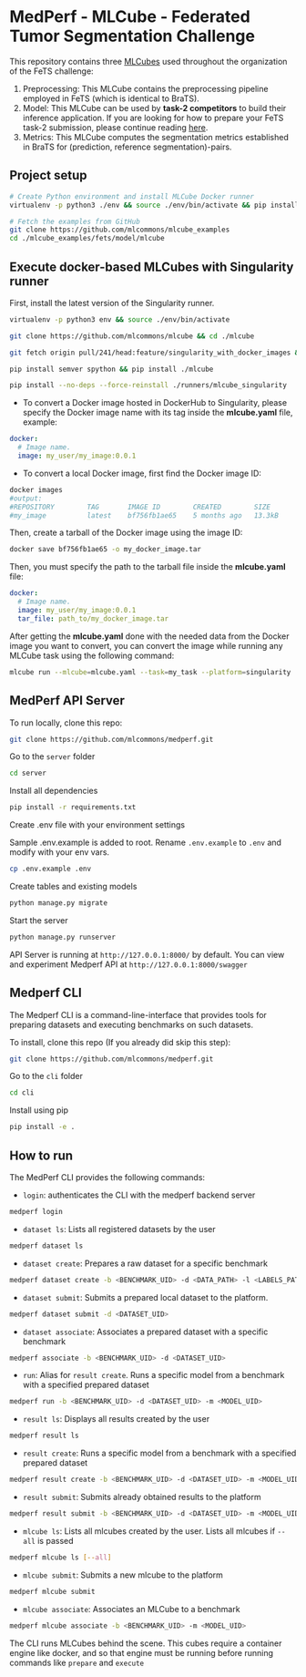 # MedPerf - MLCube - Federated Tumor Segmentation Challenge

This repository contains three [MLCubes](https://github.com/mlcommons/mlcube) used throughout the organization of the FeTS challenge:

1. Preprocessing: This MLCube contains the preprocessing pipeline employed in FeTS (which is identical to BraTS).
2. Model: This MLCube can be used by **task-2 competitors** to build their inference application. If you are looking for how to prepare your FeTS task-2 submission, please continue reading [here](model).
3. Metrics: This MLCube computes the segmentation metrics established in BraTS for (prediction, reference segmentation)-pairs.

## Project setup

```bash
# Create Python environment and install MLCube Docker runner 
virtualenv -p python3 ./env && source ./env/bin/activate && pip install mlcube-docker

# Fetch the examples from GitHub
git clone https://github.com/mlcommons/mlcube_examples
cd ./mlcube_examples/fets/model/mlcube
```

## Execute docker-based MLCubes with Singularity runner

First, install the latest version of the Singularity runner.

```bash
virtualenv -p python3 env && source ./env/bin/activate

git clone https://github.com/mlcommons/mlcube && cd ./mlcube

git fetch origin pull/241/head:feature/singularity_with_docker_images && git checkout feature/singularity_with_docker_images

pip install semver spython && pip install ./mlcube

pip install --no-deps --force-reinstall ./runners/mlcube_singularity
```

* To convert a Docker image hosted in DockerHub to Singularity, please specify the Docker image name with its tag inside the **mlcube.yaml** file, example:

```yaml
docker:
  # Image name.
  image: my_user/my_image:0.0.1
```

* To convert a local Docker image, first find the Docker image ID:

```bash
docker images
#output:
#REPOSITORY        TAG       IMAGE ID        CREATED        SIZE
#my_image          latest    bf756fb1ae65    5 months ago   13.3kB
```

Then, create a tarball of the Docker image using the image ID:

```bash
docker save bf756fb1ae65 -o my_docker_image.tar 
```

Then, you must specify the path to the tarball file inside the **mlcube.yaml** file:

```yaml
docker:
  # Image name.
  image: my_user/my_image:0.0.1
  tar_file: path_to/my_docker_image.tar
```

After getting the **mlcube.yaml** done with the needed data from the Docker image you want to convert, you can convert the image while running any MLCube task using the following command:

```bash
mlcube run --mlcube=mlcube.yaml --task=my_task --platform=singularity
```

## MedPerf API Server

To run locally, clone this repo:

```Bash
git clone https://github.com/mlcommons/medperf.git
```

Go to the `server` folder

```Bash
cd server
```

Install all dependencies

```Bash
pip install -r requirements.txt
```

Create .env file with your environment settings

Sample .env.example is added to root. Rename `.env.example` to `.env` and modify with your env vars.

```Bash
cp .env.example .env
```

Create tables and existing models

```Bash
python manage.py migrate
```

Start the server

```Bash
python manage.py runserver
```

API Server is running at `http://127.0.0.1:8000/` by default. You can view and experiment Medperf API at `http://127.0.0.1:8000/swagger`

## Medperf CLI

The Medperf CLI is a command-line-interface that provides tools for preparing datasets and executing benchmarks on such datasets.

To install, clone this repo (If you already did skip this step):

```Bash
git clone https://github.com/mlcommons/medperf.git
```

Go to the `cli` folder

```Bash
cd cli
```

Install using pip

```Bash
pip install -e .
```

## How to run

The MedPerf CLI provides the following commands:

- `login`: authenticates the CLI with the medperf backend server

```Bash
medperf login
```

- `dataset ls`: Lists all registered datasets by the user

```Bash
medperf dataset ls
```

- `dataset create`: Prepares a raw dataset for a specific benchmark

```Bash
medperf dataset create -b <BENCHMARK_UID> -d <DATA_PATH> -l <LABELS_PATH>
```

- `dataset submit`: Submits a prepared local dataset to the platform.

```Bash
medperf dataset submit -d <DATASET_UID> 
```

- `dataset associate`: Associates a prepared dataset with a specific benchmark

```Bash
medperf associate -b <BENCHMARK_UID> -d <DATASET_UID>
```

- `run`: Alias for `result create`. Runs a specific model from a benchmark with a specified prepared dataset

```Bash
medperf run -b <BENCHMARK_UID> -d <DATASET_UID> -m <MODEL_UID>
```

- `result ls`: Displays all results created by the user

```Bash
medperf result ls
```

- `result create`: Runs a specific model from a benchmark with a specified prepared dataset

```Bash
medperf result create -b <BENCHMARK_UID> -d <DATASET_UID> -m <MODEL_UID>
```

- `result submit`: Submits already obtained results to the platform

```Bash
medperf result submit -b <BENCHMARK_UID> -d <DATASET_UID> -m <MODEL_UID>
```

- `mlcube ls`: Lists all mlcubes created by the user. Lists all mlcubes if `--all` is passed

```Bash
medperf mlcube ls [--all]
``` 

- `mlcube submit`: Submits a new mlcube to the platform

```Bash
medperf mlcube submit
```

- `mlcube associate`: Associates an MLCube to a benchmark

```Bash
medperf mlcube associate -b <BENCHMARK_UID> -m <MODEL_UID>
```

The CLI runs MLCubes behind the scene. This cubes require a container engine like docker, and so that engine must be running before running commands like `prepare` and `execute`
